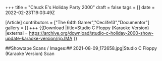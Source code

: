 +++
title = "Chuck E's Holiday Party 2000"
draft = false
tags = []
date = 2022-02-23T19:03:49Z

[Article]
contributors = ["The 64th Gamer","Ceclife13","Documentor"]
gallery = []
+++
{{Download
|title=Studio C Floppy (Karaoke Version)
|external = https://archive.org/download/studio-c-holiday-2000-show-update-karaoke-version/rip.IMA
}}

##Showtape Scans / Images:##
<gallery>
2021-08-09_172658.jpg|Studio C Floppy (Karaoke Version) Scan
</gallery>